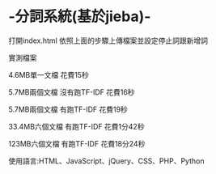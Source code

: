 # -分詞系統(基於jieba)-
打開index.html
依照上面的步驟上傳檔案並設定停止詞跟新增詞


實測檔案

4.6MB單一文檔                花費15秒

5.7MB兩個文檔  沒有跑TF-IDF   花費16秒

5.7MB兩個文檔  有跑TF-IDF     花費19秒

33.4MB六個文檔 有跑TF-IDF     花費1分42秒

123MB六個文檔  有跑TF-IDF     花費18分24秒

使用語言:HTML、JavaScript、jQuery、CSS、PHP、Python
